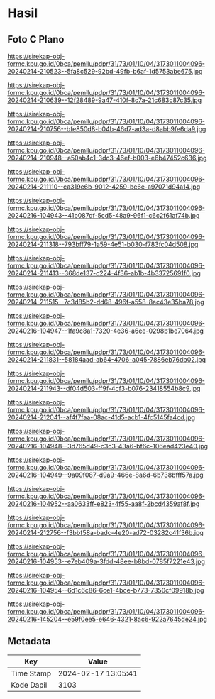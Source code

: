 # Hasil

## Foto C Plano

https://sirekap-obj-formc.kpu.go.id/0bca/pemilu/pdpr/31/73/01/10/04/3173011004096-20240214-210523--5fa8c529-92bd-49fb-b6af-1d5753abe675.jpg

https://sirekap-obj-formc.kpu.go.id/0bca/pemilu/pdpr/31/73/01/10/04/3173011004096-20240214-210639--12f28489-9a47-410f-8c7a-21c683c87c35.jpg

https://sirekap-obj-formc.kpu.go.id/0bca/pemilu/pdpr/31/73/01/10/04/3173011004096-20240214-210756--bfe850d8-b04b-46d7-ad3a-d8abb9fe6da9.jpg

https://sirekap-obj-formc.kpu.go.id/0bca/pemilu/pdpr/31/73/01/10/04/3173011004096-20240214-210948--a50ab4c1-3dc3-46ef-b003-e6b47452c636.jpg

https://sirekap-obj-formc.kpu.go.id/0bca/pemilu/pdpr/31/73/01/10/04/3173011004096-20240214-211110--ca319e6b-9012-4259-be6e-a97071d94a14.jpg

https://sirekap-obj-formc.kpu.go.id/0bca/pemilu/pdpr/31/73/01/10/04/3173011004096-20240216-104943--41b087df-5cd5-48a9-96f1-c6c2f61af74b.jpg

https://sirekap-obj-formc.kpu.go.id/0bca/pemilu/pdpr/31/73/01/10/04/3173011004096-20240214-211318--793bff79-1a59-4e51-b030-f783fc04d508.jpg

https://sirekap-obj-formc.kpu.go.id/0bca/pemilu/pdpr/31/73/01/10/04/3173011004096-20240214-211413--368de137-c224-4f36-ab1b-4b33725691f0.jpg

https://sirekap-obj-formc.kpu.go.id/0bca/pemilu/pdpr/31/73/01/10/04/3173011004096-20240214-211515--7c3d85b2-dd68-496f-a558-8ac43e35ba78.jpg

https://sirekap-obj-formc.kpu.go.id/0bca/pemilu/pdpr/31/73/01/10/04/3173011004096-20240216-104947--1fa9c8a1-7320-4e36-a6ee-0298b1be7064.jpg

https://sirekap-obj-formc.kpu.go.id/0bca/pemilu/pdpr/31/73/01/10/04/3173011004096-20240214-211831--58184aad-ab64-4706-a045-7886eb76db02.jpg

https://sirekap-obj-formc.kpu.go.id/0bca/pemilu/pdpr/31/73/01/10/04/3173011004096-20240214-211943--df04d503-ff9f-4cf3-b076-23418554b8c9.jpg

https://sirekap-obj-formc.kpu.go.id/0bca/pemilu/pdpr/31/73/01/10/04/3173011004096-20240214-212041--af4f7faa-08ac-41d5-acb1-4fc5145fa4cd.jpg

https://sirekap-obj-formc.kpu.go.id/0bca/pemilu/pdpr/31/73/01/10/04/3173011004096-20240216-104948--3d765d49-c3c3-43a6-bf6c-106ead423e40.jpg

https://sirekap-obj-formc.kpu.go.id/0bca/pemilu/pdpr/31/73/01/10/04/3173011004096-20240216-104949--9a09f087-d9a9-466e-8a6d-6b738bfff57a.jpg

https://sirekap-obj-formc.kpu.go.id/0bca/pemilu/pdpr/31/73/01/10/04/3173011004096-20240216-104952--aa0633ff-e823-4f55-aa8f-2bcd4359af8f.jpg

https://sirekap-obj-formc.kpu.go.id/0bca/pemilu/pdpr/31/73/01/10/04/3173011004096-20240214-212756--f3bbf58a-badc-4e20-ad72-03282c41f36b.jpg

https://sirekap-obj-formc.kpu.go.id/0bca/pemilu/pdpr/31/73/01/10/04/3173011004096-20240216-104953--e7eb409a-3fdd-48ee-b8bd-0785f7221e43.jpg

https://sirekap-obj-formc.kpu.go.id/0bca/pemilu/pdpr/31/73/01/10/04/3173011004096-20240216-104954--6d1c6c86-6ce1-4bce-b773-7350cf09918b.jpg

https://sirekap-obj-formc.kpu.go.id/0bca/pemilu/pdpr/31/73/01/10/04/3173011004096-20240216-145204--e59f0ee5-e646-4321-8ac6-922a7645de24.jpg


## Metadata

| Key        | Value               |
| ---------- | ------------------- |
| Time Stamp | 2024-02-17 13:05:41 |
| Kode Dapil | 3103                |



